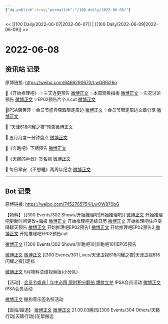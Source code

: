 ```yaml
---
{"dg-publish":true,"permalink":"/100-daily/2022-06-08/"}
---
```



<< [[100 Daily/2022-06-07\|2022-06-07]] | [[100 Daily/2022-06-09\|2022-06-09]] >>

# 2022-06-08

## 资讯站 记录

原博链接: https://weibo.com/6466290670/LwORRj26o

 🌟《开始推理吧》
✨三天连更预告 [微博正文](https://m.weibo.cn/6466290670/4778028498682147)
✨本周观看指南 [微博正文](https://m.weibo.cn/6466290670/4778029769295028)
✨实况讨论预告 [微博正文](https://m.weibo.cn/6466290670/4778072958305501)
✨EP02预告片个人cut [微博正文](https://m.weibo.cn/6466290670/4778164024251130)

🌟IPSA茵芙莎
✨会员节盛典获取限定周边 [微博正文](https://m.weibo.cn/6466290670/4778200632656766)
✨会员节限定周边文章分享 [微博正文](https://m.weibo.cn/6466290670/4778072367173452)

🌟 “天津618闪耀之夜”预告[微博正文](https://m.weibo.cn/6466290670/4778075000932089)

🌟 五月月度一分钟盘点 [微博正文](https://m.weibo.cn/6466290670/4778201161143389)

🌟《奔跑吧》下期预告 [微博正文](https://m.weibo.cn/6466290670/4778029282232664)

🌟《天赐的声音》签名照 [微博正文](https://m.weibo.cn/6466290670/4778162930582044)

🌟 每日早安 《不想睡》两周年纪念 [微博正文](https://m.weibo.cn/6466290670/4778000501965449)

---
## Bot 记录

原博链接: https://weibo.com/7452765754/LwOW870bG

【物料】
[[300 Events/302 Shows/开始推理吧\|开始推理吧]]
[微博正文](https://m.weibo.cn/2162247381/4778025872790724) 开始推理吧更新时间更改+海报
[微博正文](https://m.weibo.cn/2162247381/4778028389630707) 开始推理吧追综日历
[微博正文](https://m.weibo.cn/2162247381/4778071163408309) 开始推理吧住户空降聊天预告
[微博正文](https://m.weibo.cn/2162247381/4778116348382473) 开始推理吧EP02预告1
[微博正文](https://m.weibo.cn/2162247381/4778116914875679) 开始推理吧EP02预告2
[微博正文](https://m.weibo.cn/6466290670/4778164024251130) 开始推理吧EP02预告cut

[微博正文](https://m.weibo.cn/5242381821/4778025885894331) [[300 Events/302 Shows/奔跑吧10\|奔跑吧10]]EP05预告

[微博正文](https://m.weibo.cn/2967529507/4778058579972352) [微博正文](https://m.weibo.cn/1905859287/4778048517573081) [[300 Events/301 Lives/天津卫视618闪耀之夜\|天津卫视618闪耀之夜]]定档

[微博正文](https://m.weibo.cn/5516625428/4778199391404563) 5月物料总结视频版(小分队)

【活动】
[会员节盛典 | 年中必囤 限时积分翻倍 爆款立兑](https://weibo.cn/sinaurl?u=https%3A%2F%2Fmp.weixin.qq.com%2Fs%2FlsdbBvGCqbqRTQMPLRUCOg) IPSA会员活动
[微博正文](https://m.weibo.cn/1851789841/4778178863697709) IPSA会员活动

[微博正文](https://m.weibo.cn/1665103091/4778139118997468) 酷狗音乐签名照活动

【饭拍/路透】
[微博正文](https://m.weibo.cn/6083110602/4778167120432429) [微博正文](https://m.weibo.cn/7495641082/4778171382107045) 21.09.03腾讯[[300 Events/304 Others/天籁行动\|天籁行动]]花絮搬运
